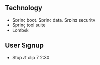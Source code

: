 ## Technology

- Spring boot, Spring data, Srping security
- Spring tool suite
- Lombok

## User Signup

- Stop at clip 7 2:30
